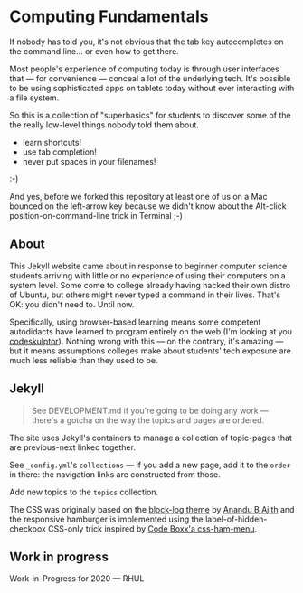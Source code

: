 # Computing Fundamentals

If nobody has told you, it's not obvious that the tab key autocompletes on the
command line... or even how to get there.

Most people's experience of computing today is through user interfaces that —
for convenience — conceal a lot of the underlying tech. It's possible to be
using sophisticated apps on tablets today without ever interacting with a file
system.

So this is a collection of "superbasics" for students to discover some of the
the really low-level things nobody told them about.

* learn shortcuts!
* use tab completion!
* never put spaces in your filenames!

:-)

And yes, before we forked this repository at least one of us on a Mac bounced on the left-arrow key
because we didn't know about the Alt-click position-on-command-line trick in
Terminal ;-)

## About

This Jekyll website came about in response to beginner computer science
students arriving with little or no experience of using their computers on a
system level. Some come to college already having hacked their own distro of
Ubuntu, but others might never typed a command in their lives. That's OK: you
didn't need to. Until now.

Specifically, using browser-based learning means some competent autodidacts have
learned to program entirely on the web (I'm looking at you 
[codeskulptor](https://py3.codeskulptor.org)). Nothing wrong with this — on the
contrary, it's amazing — but it means assumptions colleges make about students'
tech exposure are much less reliable than they used to be.

## Jekyll

> See DEVELOPMENT.md if you're going to be doing any work — there's a gotcha
> on the way the topics and pages are ordered.

The site uses Jekyll's containers to manage a collection of topic-pages that
are previous-next linked together.

See `_config.yml`'s `collections` — if you add a new page, add it to the
`order` in there: the navigation links are constructed from those.

Add new topics to the `topics` collection.

The CSS was originally based on the
[block-log theme](https://jekyllthemes.io/theme/block-log)
by [Anandu B Ajith](https://github.com/anandubajith)
and the responsive hamburger is implemented using the
label-of-hidden-checkbox CSS-only trick inspired by
[Code Boxx'a css-ham-menu](https://code-boxx.com/).

## Work in progress

Work-in-Progress for 2020 — RHUL
